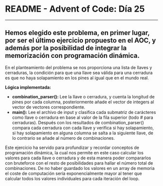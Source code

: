 # **README \- Advent of Code: Día 25**
---
Hemos elegido este problema, en primer lugar, por ser el último ejercicio propuesto en el AOC, y además por la posibilidad de integrar la memorización con programación dinámica.
---

En el planteamiento del problema se nos proporciona una lista de llaves y cerraduras, la condición para que una llave sea válida para una cerradura es que no haya solapamiento en los pines al igual que en el mundo real.

**Lógica implementada:**

* **combination\_parser():** Lee la llave o cerradura, y cuenta la longitud de pines por cada columna, posteriormente añade el vector de integers al vector de vectores correspondiente.  
* **main():** Lee el archivo de input y clasifica cada submatriz de carácteres como llave o cerradura en base al valor de la fila superior (todo \# para cerraduras). Después con los resultados de combination\_parser() compara cada cerradura con cada llave y verifica si hay solapamiento, si hay solapamiento en alguna columna se salta a la siguiente llave, de lo contrario se añade al número de combinaciones. 

Este ejercicio ha servido para profundizar y recordar conceptos de programación dinámica, la cual nos permite en este caso calcular los valores para cada llave o cerradura y de esta manera poder compararlos con bruteforce con el resto de posibilidades para hallar el número total de combinaciones. De no haber guardado los valores en un array de memoria el coste de computación sería exponencialmente mayor al tener que calcular todos los valores individuales para cada iteración del loop.
